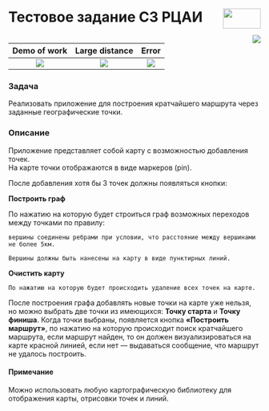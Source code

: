 <h1>Тестовое задание СЗ РЦАИ<img src="https://hh.ru/employer-logo/1248485.png" width="75" height="40" align="right"></h1>

<img src="https://tinyurl.com/2p8kys3e" align="right">

|   Demo of work  | Large distance | Error |
|     :---:       |     :---:      |     :---:     |
| ![](https://media.giphy.com/media/rCVfCsn0WfotuB7PWA/giphy.gif) | ![](https://media.giphy.com/media/s5U47A0myx9Z3PJxEC/giphy.gif) | ![](https://media.giphy.com/media/67LTjap7OHrpvG9INw/giphy.gif) |

### Задача

Реализовать приложение для построения кратчайшего маршрута через заданные географические точки. 

### Описание

Приложение представляет собой карту с возможностью добавления точек.
<br/>На карте точки отображаются в виде маркеров (pin).

После добавления хотя бы 3 точек должны появляться кнопки:

**Построить граф**

По нажатию на которую будет строиться граф возможных переходов между точками по правилу:
```
вершины соединены ребрами при условии, что расстояние между вершинами не более 5км.
```
```
Вершины должны быть нанесены на карту в виде пунктирных линий.
```

**Очистить карту**
```
По нажатию на которую будет происходить удаление всех точек на карте.
```
После построения графа добавлять новые точки на карте уже нельзя, но можно выбрать две точки из имеющихся:
**Точку старта** и **Точку финиша**. Когда точки выбраны, появляется кнопка **«Построить маршрут»**, по нажатию на которую происходит поиск кратчайшего маршрута, если маршрут найден, то он должен визуализироваться на карте красной линией, если нет — выдаваться сообщение, что маршрут не удалось построить.

#### Примечание
Можно использовать любую картографическую библиотеку для отображения карты, отрисовки точек и линий.
